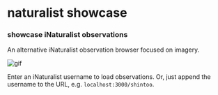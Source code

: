 # naturalist showcase
### showcase iNaturalist observations

An alternative iNaturalist observation browser focused on imagery.

![gif](https://thecuriousleaflet.com/wp-content/uploads/2021/06/pleasebegood.gif)

Enter an iNaturalist username to load observations. Or, just append the username to the URL,
e.g. `localhost:3000/shintoo`.
